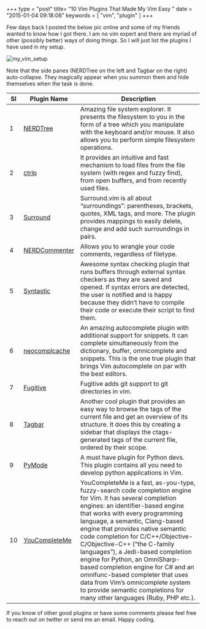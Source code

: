 +++
type =  "post"
title= "10 Vim Plugins That Made My Vim Easy "
date =   "2015-01-04 09:18:06"
keywords = [ "vim", "plugin" ]
+++

Few days back I posted the below pic online and some of my friends wanted to know how I got there. I am no vim expert and there are myriad of other (possibly better) ways of doing things. So I will just list the plugins I have used in my setup. 

![my_vim_setup](/my_vim_setup.png)

Note that the side panes (NERDTree on the left and Tagbar on the right) auto-collapse. They magically appear when you summon them and hide themselves when the task is done. 

 Sl | Plugin Name | Description
 ---|-------------|-------------
 1  | [ NERDTree ][ref_nerd_commenter]      | Amazing file system explorer. It presents the filesystem to you in the form of a tree which you manipulate with the keyboard and/or mouse. It also allows you to perform simple filesystem operations.
 2  | [ ctrlp ][ref_ctrlp]                  | It provides an intuitive and fast mechanism to load files from the file system (with regex and fuzzy find), from open buffers, and from recently used files.
 3  | [ Surround ][ref_surround]            | Surround.vim is all about “surroundings”: parentheses, brackets, quotes, XML tags, and more.  The plugin provides mappings to easily delete, change and add such surroundings in pairs.
 4  | [ NERDCommenter ][ref_nerd_commenter] | Allows you to wrangle your code comments, regardless of filetype.
 5  | [ Syntastic ][ref_syntastic]          |  Awesome syntax checking plugin that runs buffers through external syntax checkers as they are saved and opened. If syntax errors are detected, the user is notified and is happy because they didn’t have to compile their code or execute their script to find them.
 6  | [ neocomplcache ][ref_neocomplcache]  |  An amazing autocomplete plugin with additional support for snippets. It can complete simultaneously from the dictionary, buffer, omnicomplete and snippets. This is the one true plugin that brings Vim autocomplete on par with the best editors.
 7  | [ Fugitive ][ref_fugitive]            | Fugitive adds git support to git directories in vim.
 8  | [ Tagbar ][ref_tagbar]                | Another cool plugin that provides an easy way to browse the tags of the current file and get an overview of its structure. It does this by creating a sidebar that displays the ctags-generated tags of the current file, ordered by their scope.
 9  | [ PyMode ][ref_pymode]                | A must have plugin for Python devs. This plugin contains all you need to develop python applications in Vim.
 10 | [ YouCompleteMe ][ref_youcompleteme]  | YouCompleteMe is a fast, as-you-type, fuzzy-search code completion engine for Vim. It has several completion engines: an identifier-based engine that works with every programming language, a semantic, Clang-based engine that provides native semantic code completion for C/C++/Objective-C/Objective-C++ (“the C-family languages”), a Jedi-based completion engine for Python, an OmniSharp-based completion engine for C# and an omnifunc-based completer that uses data from Vim’s omnicomplete system to provide semantic completions for many other languages (Ruby, PHP etc.).

If you know of other good plugins or have some comments please feel free to reach out on twitter or send me an email. Happy coding. 

[ref_tweet]: https://twitter.com/vijayanant/status/550961298700124160/photo/1
[ref_nerd_tree]: https://github.com/scrooloose/nerdtree
[ref_ctrlp]: https://github.com/kien/ctrlp.vim
[ref_surround]: https://github.com/tpope/vim-surround 
[ref_nerd_commenter]: https://github.com/scrooloose/nerdcommenter
[ref_syntastic]: https://github.com/scrooloose/syntastic
[ref_neocomplcache]:https://github.com/Shougo/neocomplcache.vim
[ref_fugitive]: https://github.com/tpope/vim-fugitive
[ref_tagbar]: https://github.com/majutsushi/tagbar
[ref_pymode]: https://github.com/klen/python-mode
[ref_youcompleteme]: https://github.com/Valloric/YouCompleteMe
